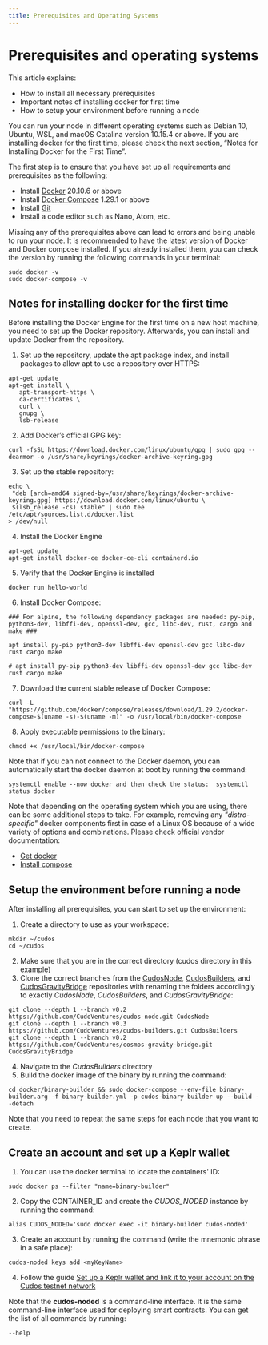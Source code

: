 ```yaml
---
title: Prerequisites and Operating Systems
---
```


# ﻿Prerequisites and operating systems

This article explains:
* How to install all necessary prerequisites
* Important notes of installing docker for first time
* How to setup your environment before running a node

You can run your node in different operating systems such as Debian 10, Ubuntu, WSL, and macOS Catalina version 10.15.4 or above. If you are installing docker for the first time, please check the next section, “Notes for Installing Docker for the First Time”.

The first step is to ensure that you have set up all requirements and prerequisites as the following:

- Install [Docker](https://docs.docker.com/engine/install/) 20.10.6 or above
- Install [Docker Compose](https://docs.docker.com/compose/install/) 1.29.1 or above
- Install [Git](https://github.com/git-guides/install-git)
- Install a code editor such as Nano, Atom, etc.

Missing any of the prerequisites above can lead to errors and being unable to run your node. It is recommended to have the latest version of Docker and Docker compose installed. If you already installed them, you can check the version by running the following commands in your terminal:
```
sudo docker -v
sudo docker-compose -v
```

## Notes for installing docker for the first time

Before installing the Docker Engine for the first time on a new host machine, you need to set up the Docker repository. Afterwards, you can install and update Docker from the repository.

1. Set up the repository, update the apt package index, and install packages to allow apt to use a repository over HTTPS:
```
apt-get update
apt-get install \
   apt-transport-https \
   ca-certificates \
   curl \
   gnupg \
   lsb-release
```
2. Add Docker’s official GPG key:
```
curl -fsSL https://download.docker.com/linux/ubuntu/gpg | sudo gpg --dearmor -o /usr/share/keyrings/docker-archive-keyring.gpg
```
3. Set up the stable repository:
```
echo \
 "deb [arch=amd64 signed-by=/usr/share/keyrings/docker-archive-keyring.gpg] https://download.docker.com/linux/ubuntu \
 $(lsb_release -cs) stable" | sudo tee /etc/apt/sources.list.d/docker.list
> /dev/null
```
4. Install the Docker Engine
```
apt-get update
apt-get install docker-ce docker-ce-cli containerd.io
```
5. Verify that the Docker Engine is installed
```
docker run hello-world
```
6. Install Docker Compose:
```
### For alpine, the following dependency packages are needed: py-pip, python3-dev, libffi-dev, openssl-dev, gcc, libc-dev, rust, cargo and make ###

apt install py-pip python3-dev libffi-dev openssl-dev gcc libc-dev rust cargo make

# apt install py-pip python3-dev libffi-dev openssl-dev gcc libc-dev rust cargo make
```
7. Download the current stable release of Docker Compose:
```
curl -L "https://github.com/docker/compose/releases/download/1.29.2/docker-compose-$(uname -s)-$(uname -m)" -o /usr/local/bin/docker-compose
```
8. Apply executable permissions to the binary:
```
chmod +x /usr/local/bin/docker-compose
```

Note that if you can not connect to the Docker daemon, you can automatically start the docker daemon at boot by running the command:
```
systemctl enable --now docker and then check the status:  systemctl status docker
```

Note that depending on the operating system which you are using, there can be some additional steps to take. For example, removing any *"distro-specific"* docker components first in case of a Linux OS because of a wide variety of options and combinations. Please check official vendor documentation:
* [Get docker](https://docs.docker.com/get-docker/)
* [Install compose](https://docs.docker.com/compose/install/)

## Setup the environment before running a node

After installing all prerequisites, you can start to set up the environment:
1. Create a directory to use as your workspace:
```
mkdir ~/cudos
cd ~/cudos
```
2. Make sure that you are in the correct directory (cudos directory in this example)
3. Clone the correct branches from the [CudosNode](https://github.com/CudoVentures/cudos-node), [CudosBuilders](https://github.com/CudoVentures/cudos-builders), and [CudosGravityBridge](https://github.com/CudoVentures/cosmos-gravity-bridge) repositories with renaming the folders accordingly to exactly _CudosNode_, _CudosBuilders_, and _CudosGravityBridge_:
```
git clone --depth 1 --branch v0.2 https://github.com/CudoVentures/cudos-node.git CudosNode
git clone --depth 1 --branch v0.3  https://github.com/CudoVentures/cudos-builders.git CudosBuilders
git clone --depth 1 --branch v0.2 https://github.com/CudoVentures/cosmos-gravity-bridge.git CudosGravityBridge
```
4. Navigate to the _CudosBuilders_ directory
5. Build the docker image of the binary by running the command:
```
cd docker/binary-builder && sudo docker-compose --env-file binary-builder.arg -f binary-builder.yml -p cudos-binary-builder up --build --detach
```

Note that you need to repeat the same steps for each node that you want to create.

## Create an account and set up a Keplr wallet

1. You can use the docker terminal to locate the containers' ID:
```
sudo docker ps --filter "name=binary-builder"
```
2. Copy the CONTAINER_ID and create the _CUDOS_NODED_ instance by running the command:
```
alias CUDOS_NODED='sudo docker exec -it binary-builder cudos-noded'
```
3. Create an account by running the command (write the mnemonic phrase in a safe place):
```
cudos-noded keys add <myKeyName>
```
4. Follow the guide [Set up a Keplr wallet and link it to your account on the Cudos testnet network](/docs/build/account-setup.html)

Note that the **cudos-noded** is a command-line interface. It is the same command-line interface used for deploying smart contracts. You can get the list of all commands by running:
```
--help
```
